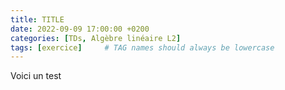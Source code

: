 ```yaml
---
title: TITLE
date: 2022-09-09 17:00:00 +0200
categories: [TDs, Algèbre linéaire L2]
tags: [exercice]     # TAG names should always be lowercase
---
```


Voici un test